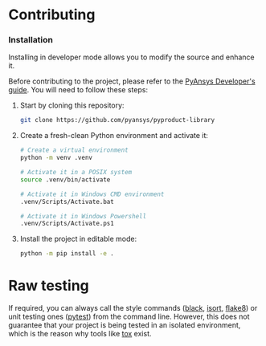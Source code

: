 # Contributing 

### Installation

Installing in developer mode allows you to modify the source and enhance it.

Before contributing to the project, please refer to the [PyAnsys Developer's guide](https://github.com/pyansys/pyproduct-library/blob/master/pyansys/docs/contributor_guide.md). You will
need to follow these steps:

1. Start by cloning this repository:

   ```bash
   git clone https://github.com/pyansys/pyproduct-library
   ```

2. Create a fresh-clean Python environment and activate it:

   ```bash
   # Create a virtual environment
   python -m venv .venv

   # Activate it in a POSIX system
   source .venv/bin/activate

   # Activate it in Windows CMD environment
   .venv/Scripts/Activate.bat

   # Activate it in Windows Powershell
   .venv/Scripts/Activate.ps1
   ```

3. Install the project in editable mode:

   ```bash
   python -m pip install -e .
   ```

# Raw testing

If required, you can always call the style commands ([black](https://black.readthedocs.io/en/stable/), [isort](https://pycqa.github.io/isort/),
[flake8](https://flake8.pycqa.org/en/latest/)) or unit testing ones ([pytest](https://docs.pytest.org/en/stable/)) from the command line. However,
this does not guarantee that your project is being tested in an isolated
environment, which is the reason why tools like [tox](https://tox.readthedocs.io/en/latest/) exist.
```
